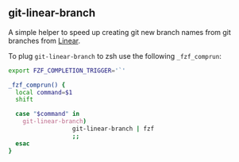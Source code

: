 git-linear-branch
----------------------

A simple helper to speed up creating git new branch names from git branches from [Linear][ref_linear].

[ref_linear]:https://linear.app/

To plug `git-linear-branch` to zsh use the following `_fzf_comprun`:

```zsh
export FZF_COMPLETION_TRIGGER='`'

_fzf_comprun() {
  local command=$1
  shift

  case "$command" in
    git-linear-branch)
                  git-linear-branch | fzf
                  ;;
  esac
}
```
